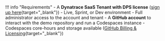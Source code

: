 !!! info "Requirements"
    - A **Dynatrace SaaS Tenant with DPS license** ([sign up here](https://dt-url.net/trial){target="_blank"})
        - Live, Sprint, or Dev environment
        - Full administrator access to the account and tenant
    - A **GitHub account** to interact with the demo repository and run a Codespaces instance
        - Codespaces core-hours and storage available ([GitHub Billing & Licensing](https://github.com/settings/billing){target="_blank"})

